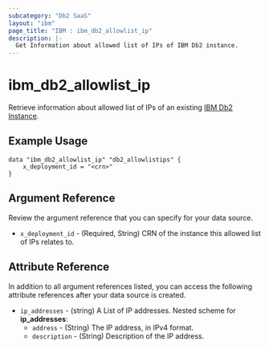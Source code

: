 ```yaml
---
subcategory: "Db2 SaaS"
layout: "ibm"
page_title: "IBM : ibm_db2_allowlist_ip"
description: |-
  Get Information about allowed list of IPs of IBM Db2 instance.
---
```


# ibm_db2_allowlist_ip

Retrieve information about allowed list of IPs of an existing [IBM Db2 Instance](https://cloud.ibm.com/docs/Db2onCloud).

## Example Usage

```hcl
data "ibm_db2_allowlist_ip" "db2_allowlistips" {
    x_deployment_id = "<crn>"
}
```

## Argument Reference

Review the argument reference that you can specify for your data source.

* `x_deployment_id` - (Required, String) CRN of the instance this allowed list of IPs relates to.

## Attribute Reference

In addition to all argument references listed, you can access the following attribute references after your data source is created.
* `ip_addresses` - (string) A List of IP addresses.
Nested scheme for **ip_addresses**:
    * `address` - (String) The IP address, in IPv4 format.
    * `description` - (String) Description of the IP address.